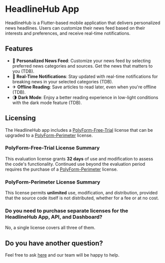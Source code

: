 # HeadlineHub App

HeadlineHub is a Flutter-based mobile application that delivers personalized news headlines. Users can customize their news feed based on their interests and preferences, and receive real-time notifications.

## Features

- 📰 **Personalized News Feed**: Customize your news feed by selecting preferred news categories and sources. Get the news that matters to you (TDB).
- 🔔 **Real-Time Notifications**: Stay updated with real-time notifications for breaking news in your selected categories (TDB).
- ✈ **Offline Reading**: Save articles to read later, even when you're offline (TDB).
- 🌗 **Dark Mode**: Enjoy a better reading experience in low-light conditions with the dark mode feature (TDB).

## Licensing

The HeadlineHub app includes a [PolyForm-Free-Trial](https://polyformproject.org/licenses/free-trial/1.0.0/) license that can be upgraded to a [PolyForm-Perimeter](https://polyformproject.org/licenses/perimeter/1.0.1/) license.

### PolyForm-Free-Trial License Summary
This evaluation license grants **32 days** of use and modification to assess the code's functionality. Continued use beyond the evaluation period requires the purchase of a [PolyForm-Perimeter](https://polyformproject.org/licenses/perimeter/1.0.1/) license.

### PolyForm-Perimeter License Summary
This license permits **unlimited** use, modification, and distribution, provided that the source code itself is not distributed, whether for a fee or at no cost.

### Do you need to purchase separate licenses for the HeadlineHub App, API, and Dashboard?
No, a single license covers all three of them.

## Do you have another question?
Feel free to ask [here](https://github.com/headlinehub/app/issues) and our team will be happy to help.
